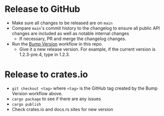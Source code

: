 # Release to GitHub

- Make sure all changes to be released are on `main`
- Compare `main`'s commit history to the changelog to ensure all public API changes are included as well as notable internal changes
  - If necessary, PR and merge the changelog changes.
- Run the [Bump Version](https://github.com/IronCoreLabs/ironcore-documents/actions/workflows/bump-version.yaml) workflow in this repo.
  - Give it a new release version. For example, if the current version is 1.2.3-pre.4, type in 1.2.3.

# Release to crates.io

- `git checkout <tag>` where `<tag>` is the GitHub tag created by the Bump Version workflow above.
- `cargo package` to see if there are any issues
- `cargo publish`
- Check crates.io and docs.rs sites for new version
